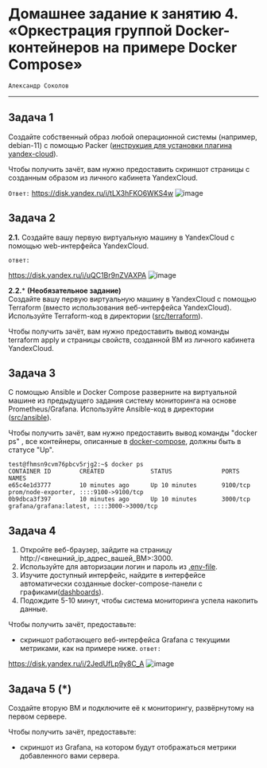 # Домашнее задание к занятию 4. «Оркестрация группой Docker-контейнеров на примере Docker Compose»

`Александр Соколов`

---

## Задача 1

Создайте собственный образ любой операционной системы (например, debian-11) с помощью Packer ([инструкция для установки плагина yandex-cloud](https://cloud.yandex.ru/docs/tutorials/infrastructure-management/packer-quickstart)).

Чтобы получить зачёт, вам нужно предоставить скриншот страницы с созданным образом из личного кабинета YandexCloud.

`Ответ:`
https://disk.yandex.ru/i/tLX3hFKO6WKS4w
![image](https://github.com/sakol86/netology/assets/86907205/ec7731c3-56d5-4034-9679-c009b12d1cd9)


## Задача 2

**2.1.** Создайте вашу первую виртуальную машину в YandexCloud с помощью web-интерфейса YandexCloud. 

`ответ:`

https://disk.yandex.ru/i/uQC1Br9nZVAXPA
![image](https://github.com/sakol86/netology/assets/86907205/e02e11cc-8a68-4780-9a9b-68a99cb7c914)


**2.2.*** **(Необязательное задание)**      
Создайте вашу первую виртуальную машину в YandexCloud с помощью Terraform (вместо использования веб-интерфейса YandexCloud).
Используйте Terraform-код в директории ([src/terraform](https://github.com/netology-group/virt-homeworks/tree/virt-11/05-virt-04-docker-compose/src/terraform)).

Чтобы получить зачёт, вам нужно предоставить вывод команды terraform apply и страницы свойств, созданной ВМ из личного кабинета YandexCloud.

## Задача 3

С помощью Ansible и Docker Compose разверните на виртуальной машине из предыдущего задания систему мониторинга на основе Prometheus/Grafana.
Используйте Ansible-код в директории ([src/ansible](https://github.com/netology-group/virt-homeworks/tree/virt-11/05-virt-04-docker-compose/src/ansible)).

Чтобы получить зачёт, вам нужно предоставить вывод команды "docker ps" , все контейнеры, описанные в [docker-compose](https://github.com/netology-group/virt-homeworks/blob/virt-11/05-virt-04-docker-compose/src/ansible/stack/docker-compose.yaml),  должны быть в статусе "Up".

```
test@fhmsn9cvm76pbcv5rjg2:~$ docker ps
CONTAINER ID        CREATED             STATUS              PORTS               NAMES
e65c4e1d3777        10 minutes ago      Up 10 minutes       9100/tcp            prom/node-exporter, ::::9100->9100/tcp
0b9dbca3f397        10 minutes ago      Up 10 minutes       3000/tcp            grafana/grafana:latest, ::::3000->3000/tcp
```

## Задача 4

1. Откройте веб-браузер, зайдите на страницу http://<внешний_ip_адрес_вашей_ВМ>:3000.
2. Используйте для авторизации логин и пароль из [.env-file](https://github.com/netology-group/virt-homeworks/blob/virt-11/05-virt-04-docker-compose/src/ansible/stack/.env).
3. Изучите доступный интерфейс, найдите в интерфейсе автоматически созданные docker-compose-панели с графиками([dashboards](https://grafana.com/docs/grafana/latest/dashboards/use-dashboards/)).
4. Подождите 5-10 минут, чтобы система мониторинга успела накопить данные.

Чтобы получить зачёт, предоставьте: 

- скриншот работающего веб-интерфейса Grafana с текущими метриками, как на примере ниже.
`ответ:`

https://disk.yandex.ru/i/2JedUfLp9y8C_A
![image](https://github.com/sakol86/netology/assets/86907205/075a713f-3bc9-4840-90b0-0b530b442d9b)


## Задача 5 (*)

Создайте вторую ВМ и подключите её к мониторингу, развёрнутому на первом сервере.

Чтобы получить зачёт, предоставьте:

- скриншот из Grafana, на котором будут отображаться метрики добавленного вами сервера.


